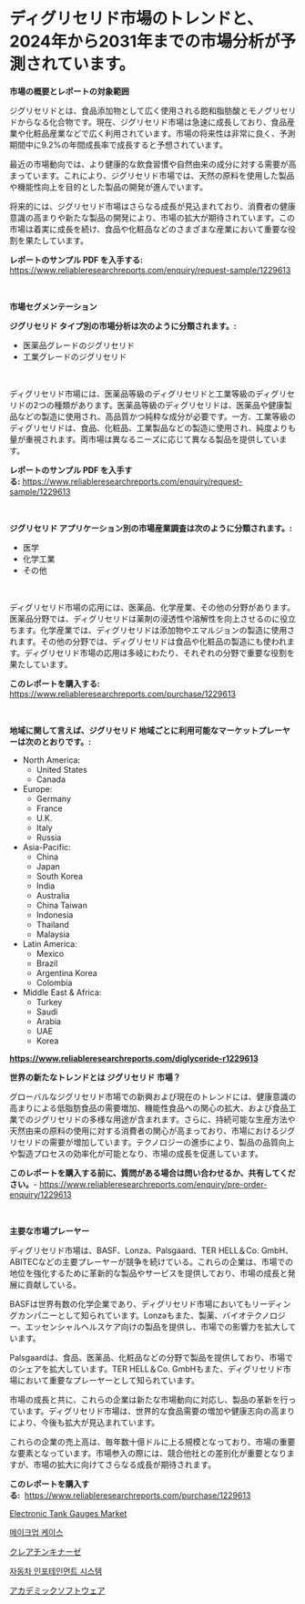 <p><h1>ディグリセリド市場のトレンドと、2024年から2031年までの市場分析が予測されています。</h1></p><p><strong>市場の概要とレポートの対象範囲</strong></p>
<p><p>ジグリセリドとは、食品添加物として広く使用される飽和脂肪酸とモノグリセリドからなる化合物です。現在、ジグリセリド市場は急速に成長しており、食品産業や化粧品産業などで広く利用されています。市場の将来性は非常に良く、予測期間中に9.2%の年間成長率で成長すると予想されています。</p><p>最近の市場動向では、より健康的な飲食習慣や自然由来の成分に対する需要が高まっています。これにより、ジグリセリド市場では、天然の原料を使用した製品や機能性向上を目的とした製品の開発が進んでいます。</p><p>将来的には、ジグリセリド市場はさらなる成長が見込まれており、消費者の健康意識の高まりや新たな製品の開発により、市場の拡大が期待されています。この市場は着実に成長を続け、食品や化粧品などのさまざまな産業において重要な役割を果たしています。</p></p>
<p><strong>レポートのサンプル PDF を入手する:</strong> <a href="https://www.reliableresearchreports.com/enquiry/request-sample/1229613">https://www.reliableresearchreports.com/enquiry/request-sample/1229613</a></p>
<p>&nbsp;</p>
<p><strong>市場セグメンテーション</strong></p>
<p><strong>ジグリセリド タイプ別の市場分析は次のように分類されます。:</strong></p>
<p><ul><li>医薬品グレードのジグリセリド</li><li>工業グレードのジグリセリド</li></ul></p>
<p>&nbsp;</p>
<p><p>ディグリセリド市場には、医薬品等級のディグリセリドと工業等級のディグリセリドの2つの種類があります。医薬品等級のディグリセリドは、医薬品や健康製品などの製造に使用され、高品質かつ純粋な成分が必要です。一方、工業等級のディグリセリドは、食品、化粧品、工業製品などの製造に使用され、純度よりも量が重視されます。両市場は異なるニーズに応じて異なる製品を提供しています。</p></p>
<p><strong>レポートのサンプル PDF を入手する:</strong>&nbsp;<a href="https://www.reliableresearchreports.com/enquiry/request-sample/1229613">https://www.reliableresearchreports.com/enquiry/request-sample/1229613</a></p>
<p>&nbsp;</p>
<p><strong> ジグリセリド アプリケーション別の市場産業調査は次のように分類されます。:</strong></p>
<p><ul><li>医学</li><li>化学工業</li><li>その他</li></ul></p>
<p>&nbsp;</p>
<p><p>ディグリセリド市場の応用には、医薬品、化学産業、その他の分野があります。医薬品分野では、ディグリセリドは薬剤の浸透性や溶解性を向上させるのに役立ちます。化学産業では、ディグリセリドは添加物やエマルジョンの製造に使用されます。その他の分野では、ディグリセリドは食品や化粧品の製造にも使われます。ディグリセリド市場の応用は多岐にわたり、それぞれの分野で重要な役割を果たしています。</p></p>
<p><strong>このレポートを購入する:</strong>&nbsp; <a href="https://www.reliableresearchreports.com/purchase/1229613">https://www.reliableresearchreports.com/purchase/1229613</a></p>
<p>&nbsp;</p>
<p><strong>地域に関して言えば、ジグリセリド 地域ごとに利用可能なマーケットプレーヤーは次のとおりです。:</strong></p>
<p><ul>
    <li>
        North America:
        <ul>
            <li>United States</li>
            <li>Canada</li>
        </ul>
    </li>
    <li>
        Europe:
        <ul>
            <li>Germany</li>
            <li>France</li>
            <li>U.K.</li>
            <li>Italy</li>
            <li>Russia</li>
        </ul>
    </li>
    <li>
        Asia-Pacific:
        <ul>
            <li>China</li>
            <li>Japan</li>
            <li>South Korea</li>
            <li>India</li>
            <li>Australia</li>
            <li>China Taiwan</li>
            <li>Indonesia</li>
            <li>Thailand</li>
            <li>Malaysia</li>
        </ul>
    </li>
    <li>
        Latin America:
        <ul>
            <li>Mexico</li>
            <li>Brazil</li>
            <li>Argentina Korea</li>
            <li>Colombia</li>
        </ul>
    </li>
    <li>
        Middle East & Africa:
        <ul>
            <li>Turkey</li>
            <li>Saudi</li>
            <li>Arabia</li>
            <li>UAE</li>
            <li>Korea</li>
        </ul>
    </li>
    </ul></p>
<p><strong><a href="https://www.reliableresearchreports.com/diglyceride-r1229613">https://www.reliableresearchreports.com/diglyceride-r1229613</a></strong>&nbsp;</p>
<p><strong>世界の新たなトレンドとは ジグリセリド 市場？</strong></p>
<p><p>グローバルなジグリセリド市場での新興および現在のトレンドには、健康意識の高まりによる低脂肪食品の需要増加、機能性食品への関心の拡大、および食品工業でのジグリセリドの多様な用途が含まれます。さらに、持続可能な生産方法や天然由来の原料の使用に対する消費者の関心が高まっており、市場におけるジグリセリドの需要が増加しています。テクノロジーの進歩により、製品の品質向上や製造プロセスの効率化が可能となり、市場の成長を促進しています。</p></p>
<p><strong>このレポートを購入する前に、質問がある場合は問い合わせるか、共有してください。</strong>- <a href="https://www.reliableresearchreports.com/enquiry/pre-order-enquiry/1229613">https://www.reliableresearchreports.com/enquiry/pre-order-enquiry/1229613</a></p>
<p>&nbsp;</p>
<p><strong>主要な市場プレーヤー</strong></p>
<p><p>ディグリセリド市場は、BASF、Lonza、Palsgaard、TER HELL＆Co. GmbH、ABITECなどの主要プレーヤーが競争を続けている。これらの企業は、市場での地位を強化するために革新的な製品やサービスを提供しており、市場の成長と発展に貢献している。</p><p>BASFは世界有数の化学企業であり、ディグリセリド市場においてもリーディングカンパニーとして知られています。Lonzaもまた、製薬、バイオテクノロジー、エッセンシャルヘルスケア向けの製品を提供し、市場での影響力を拡大しています。</p><p>Palsgaardは、食品、医薬品、化粧品などの分野で製品を提供しており、市場でのシェアを拡大しています。TER HELL＆Co. GmbHもまた、ディグリセリド市場において重要なプレーヤーとして知られています。</p><p>市場の成長と共に、これらの企業は新たな市場動向に対応し、製品の革新を行っています。ディグリセリド市場は、世界的な食品需要の増加や健康志向の高まりにより、今後も拡大が見込まれています。</p><p>これらの企業の売上高は、毎年数十億ドルに上る規模となっており、市場の重要な要素となっています。市場参入の際には、競合他社との差別化が重要となりますが、市場の拡大に向けてさらなる成長が期待されます。</p></p>
<p><strong>このレポートを購入する:</strong>&nbsp;&nbsp;<a href="https://www.reliableresearchreports.com/purchase/1229613">https://www.reliableresearchreports.com/purchase/1229613</a></p>
<p><p><a href="https://github.com/Sherrillcrooksxa8i18ucf2m/Market-Research-Report-List-2/blob/main/electronic-tank-gauges-market.md">Electronic Tank Gauges Market</a></p><p><a href="https://medium.com/@ieremiapadurariu20221/%ED%99%94%EC%9E%A5%ED%92%88-%EC%BC%80%EC%9D%B4%EC%8A%A4-%EC%8B%9C%EC%9E%A5-%EB%B3%B4%EA%B3%A0%EC%84%9C%EB%8A%94-%EC%9D%B4-%EC%8B%9C%EC%9E%A5%EC%9D%98-%EC%B5%9C%EC%8B%A0-%ED%8A%B8%EB%A0%8C%EB%93%9C%EC%99%80-%EC%84%B1%EC%9E%A5-%EA%B8%B0%ED%9A%8C%EB%A5%BC-%EB%B3%B4%EC%97%AC%EC%A4%8D%EB%8B%88%EB%8B%A4-0f84e76ede9f">메이크업 케이스</a></p><p><a href="https://github.com/JacksonWiza1924/Market-Research-Report-List-1/blob/main/672978829228.md">クレアチンキナーゼ</a></p><p><a href="https://medium.com/@twix678568/%EC%9E%90%EB%8F%99%EC%B0%A8-%EC%9D%B8%ED%8F%AC%ED%85%8C%EC%9D%B8%EB%A8%BC%ED%8A%B8-%EC%8B%9C%EC%8A%A4%ED%85%9C-%EC%8B%9C%EC%9E%A5%EC%9D%84-%EB%B6%84%EC%84%9D%ED%95%98%EA%B3%A0-%EC%A0%84%EB%A7%9D-%EA%B8%80%EB%A1%9C%EB%B2%8C-%EC%82%B0%EC%97%85-%EC%A0%84%EB%A7%9D-%EB%B0%8F-%EC%98%88%EC%B8%A1-2024%EB%85%84%EB%B6%80%ED%84%B0-2031%EB%85%84%EA%B9%8C%EC%A7%80-ad3bfb94d563">자동차 인포테인먼트 시스템</a></p><p><a href="https://medium.com/@nic.neale/%E3%82%A2%E3%82%AB%E3%83%87%E3%83%9F%E3%83%83%E3%82%AF%E3%82%BD%E3%83%95%E3%83%88%E3%82%A6%E3%82%A7%E3%82%A2%E5%B8%82%E5%A0%B4-%E7%AB%B6%E4%BA%89%E5%88%86%E6%9E%90-%E5%B8%82%E5%A0%B4%E5%8B%95%E5%90%91-2031%E5%B9%B4%E3%81%BE%E3%81%A7%E3%81%AE%E4%BA%88%E6%B8%AC-db56e7868521">アカデミックソフトウェア</a></p></p>